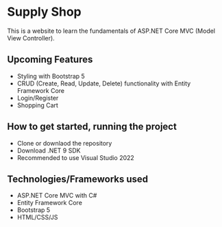 # Supply Shop
This is a website to learn the fundamentals
of ASP.NET Core MVC (Model View Controller).

## Upcoming Features
 - Styling with Bootstrap 5
 - CRUD (Create, Read, Update, Delete) functionality with Entity Framework Core
 - Login/Register
 - Shopping Cart

## How to get started, running the project
 - Clone or downlaod the repository
 - Download .NET 9 SDK
 - Recommended to use Visual Studio 2022

## Technologies/Frameworks used
 - ASP.NET Core MVC with C#
 - Entity Framework Core
 - Bootstrap 5
 - HTML/CSS/JS